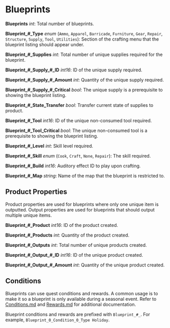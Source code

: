Blueprints
==========

**Blueprints** *int*: Total number of blueprints.

**Blueprint\_#\_Type** *enum* (`Ammo`, `Apparel`, `Barricade`, `Furniture`, `Gear`, `Repair`, `Structure`, `Supply`, `Tool`, `Utilities`): Section of the crafting menu that the blueprint listing should appear under.

**Blueprint\_#\_Supplies** *int*: Total number of unique supplies required for the blueprint.

**Blueprint\_#\_Supply\_#\_ID** *int16*: ID of the unique supply required.

**Blueprint\_#\_Supply\_#\_Amount** *int*: Quantity of the unique supply required.

**Blueprint\_#\_Supply\_#\_Critical** *bool*: The unique supply is a prerequisite to showing the blueprint listing.

**Blueprint\_#\_State\_Transfer** *bool*: Transfer current state of supplies to product.

**Blueprint\_#\_Tool** *int16*: ID of the unique non-consumed tool required.

**Blueprint\_#\_Tool_Critical** *bool*: The unique non-consumed tool is a prerequisite to showing the blueprint listing.

**Blueprint\_#\_Level** *int*: Skill level required.

**Blueprint\_#\_Skill** *enum* (`Cook`, `Craft`, `None`, `Repair`): The skill required.

**Blueprint\_#\_Build** *int16*: Auditory effect ID to play upon crafting.

**Blueprint\_#\_Map** *string*: Name of the map that the blueprint is restricted to.

Product Properties
------------------

Product properties are used for blueprints where only one unique item is outputted.  Output properties are used for blueprints that should output multiple unique items.

**Blueprint\_#\_Product** *int16*: ID of the product created.

**Blueprint\_#\_Products** *int*: Quantity of the product created.

**Blueprint\_#\_Outputs** *int*: Total number of unique products created.

**Blueprint\_#\_Output\_#\_ID** *int16*: ID of the unique product created.

**Blueprint\_#\_Output\_#\_Amount** *int*: Quantity of the unique product created.

Conditions
----------

Blueprints can use quest conditions and rewards. A common usage is to make it so a blueprint is only available during a seasonal event. Refer to [Conditions.md](/NPCAsset/Conditions.md) and [Rewards.md](/NPCAsset/Rewards.md) for additional documentation.

Blueprint conditions and rewards are prefixed with `Blueprint_#_`. For example, `Blueprint_0_Condition_0_Type Holiday`.
